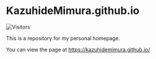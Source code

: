 # KazuhideMimura.github.io
![Visitors](https://visitor-badge.glitch.me/badge?page_id=KazuhideMimura.github.io&left_color=gray&right_color=blue)

This is a repository for my personal homepage.

You can view the page at https://kazuhidemimura.github.io/
